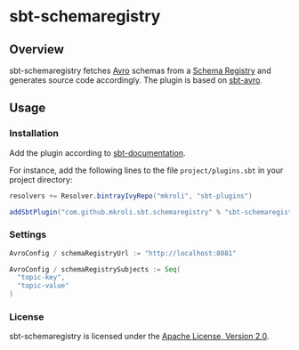# sbt-schemaregistry

## Overview

sbt-schemaregistry fetches [Avro](https://avro.apache.org/) schemas from a [Schema Registry](https://github.com/confluentinc/schema-registry) and generates source code accordingly.
The plugin is based on [sbt-avro](https://github.com/sbt/sbt-avro).

## Usage

### Installation

Add the plugin according to [sbt-documentation](https://www.scala-sbt.org/1.x/docs/Using-Plugins.html).

For instance, add the following lines to the file ```project/plugins.sbt``` in your project directory:

```sbt
resolvers += Resolver.bintrayIvyRepo("mkroli", "sbt-plugins")

addSbtPlugin("com.github.mkroli.sbt.schemaregistry" % "sbt-schemaregistry" % "0.1")
```

### Settings

```sbt
AvroConfig / schemaRegistryUrl := "http://localhost:8081"

AvroConfig / schemaRegistrySubjects := Seq(
  "topic-key",
  "topic-value"
)
```

### License

sbt-schemaregistry is licensed under the [Apache License, Version 2.0](LICENSE).
